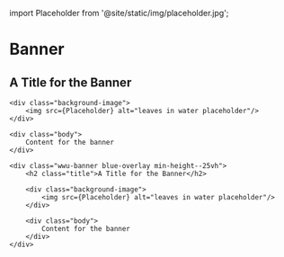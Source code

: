 import Placeholder from '@site/static/img/placeholder.jpg';

# Banner

<div class="wwu-banner blue-overlay min-height--25vh">
    <h2 class="title">A Title for the Banner</h2>
    
    <div class="background-image">
        <img src={Placeholder} alt="leaves in water placeholder"/>
    </div>
    
    <div class="body">
        Content for the banner
    </div>
</div>

```
<div class="wwu-banner blue-overlay min-height--25vh">
    <h2 class="title">A Title for the Banner</h2>
    
    <div class="background-image">
        <img src={Placeholder} alt="leaves in water placeholder"/>
    </div>
    
    <div class="body">
        Content for the banner
    </div>
</div>
```